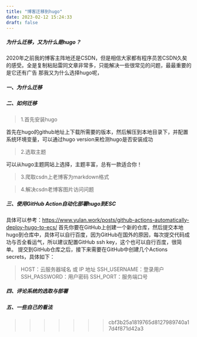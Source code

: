 ```yaml
---
title: "博客迁移到hugo"
date: 2023-02-12 15:24:33
draft: false
---
```

##### 为什么迁移，又为什么是hugo？
2020年之前我的博客主阵地还是CSDN，但是相信大家都有程序员苦CSDN久矣的感受。全是复制粘贴雷同文章非常多，只能解决一些很常见的问题，最最重要的是它还有广告
那我又为什么选择hugo呢，

##### 一、为什么迁移

##### 二、如何迁移
> 1.首先安装hugo

首先在hugo的github地址上下载所需要的版本，然后解压到本地目录下，并配置系统环境变量，可以通过hugo version来检测hugo是否安装成功
> 2.选取主题

可以从hugo主题网站上选择，主题丰富，总有一款适合你！
> 3.爬取csdn上老博客为markdown格式

> 4.解决csdn老博客图片访问问题

##### 三、使用GitHub Action自动化部署hugo到ESC
具体可以参考：https://www.yulan.work/posts/github-actions-automatically-deploy-hugo-to-ecs/
首先你要在GitHub上创建一个新的仓库，然后提交本地hugo到仓库中，具体可以自行百度，因为GitHub在国外的原因，每次提交代码成功与否全看运气，所以建议配置GitHub ssh key，这个也可以自行百度，很简单。
提交到GitHub仓库之后，接下来需要在GitHub中创建几个Actions secrets，具体如下：
> HOST：云服务器域名 或 IP 地址
> SSH_USERNAME：登录用户
> SSH_PASSWORD：用户密码
> SSH_PORT：服务端口号
##### 四、评论系统的选取与部署

##### 五、一些自己的看法

>>>>>>> cbf3b25a1819765d8127989740a17d4f871d42a3

